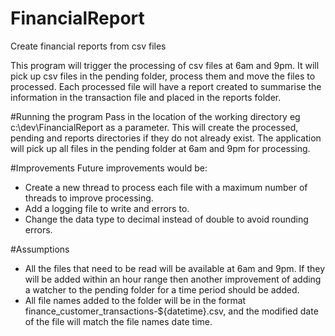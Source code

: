 # FinancialReport
Create financial reports from csv files

This program will trigger the processing of csv files at 6am and 9pm. It will pick up csv files in the pending folder, process them and
move the files to processed. Each processed file will have a report created to summarise the information in the transaction file and 
placed in the reports folder.

#Running the program
Pass in the location of the working directory eg c:\dev\FinancialReport as a parameter. This will create the processed, pending and reports 
directories if they do not already exist. The application will pick up all files in the pending folder at 6am and 9pm for processing.

#Improvements
Future improvements would be:
- Create a new thread to process each file with a maximum number of threads to improve processing.
- Add a logging file to write and errors to.
- Change the data type to decimal instead of double to avoid rounding errors.

#Assumptions
- All the files that need to be read will be available at 6am and 9pm. If they will be added within an hour range then another 
improvement of adding a watcher to the pending folder for a time period should be added.
- All file names added to the folder will be in the format finance_customer_transactions-${datetime}.csv, and the modified date of the file
will match the file names date time.
